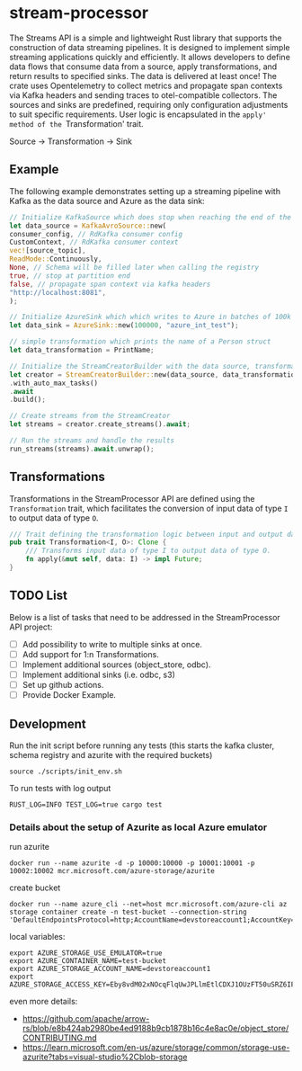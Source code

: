 # stream-processor

The Streams API is a simple and lightweight Rust library that supports the construction of data streaming pipelines. It
is designed to implement simple streaming applications quickly and efficiently. It allows developers to define data
flows that consume data from a source, apply transformations, and return results to specified sinks. The data is
delivered at least once! The crate uses Opentelemetry to collect metrics and propagate span contexts via Kafka headers
and sending traces to otel-compatible collectors. The sources and sinks are predefined, requiring only configuration
adjustments to suit specific requirements. User logic is encapsulated in the `apply' method of the `Transformation'
trait.

Source -> Transformation -> Sink

## Example

The following example demonstrates setting up a streaming pipeline with Kafka as the data source and Azure as the data
sink:

```rust
// Initialize KafkaSource which does stop when reaching the end of the partitions
let data_source = KafkaAvroSource::new(
consumer_config, // RdKafka consumer config
CustomContext, // RdKafka consumer context
vec![source_topic],
ReadMode::Continuously,
None, // Schema will be filled later when calling the registry
true, // stop at partition end
false, // propagate span context via kafka headers
"http://localhost:8081",
);

// Initialize AzureSink which which writes to Azure in batches of 100k 
let data_sink = AzureSink::new(100000, "azure_int_test");

// simple transformation which prints the name of a Person struct
let data_transformation = PrintName;

// Initialize the StreamCreatorBuilder with the data source, transformation, and sink
let creator = StreamCreatorBuilder::new(data_source, data_transformation, data_sink)
.with_auto_max_tasks()
.await
.build();

// Create streams from the StreamCreator
let streams = creator.create_streams().await;

// Run the streams and handle the results
run_streams(streams).await.unwrap();
```

## Transformations

Transformations in the StreamProcessor API are defined using the `Transformation` trait, which facilitates the
conversion of input data of type `I` to output data of type `O`.

```rust
/// Trait defining the transformation logic between input and output data types.
pub trait Transformation<I, O>: Clone {
    /// Transforms input data of type I to output data of type O.
    fn apply(&mut self, data: I) -> impl Future;
}
```

## TODO List

Below is a list of tasks that need to be addressed in the StreamProcessor API project:

- [ ] Add possibility to write to multiple sinks at once.
- [ ] Add support for 1:n Transformations.
- [ ] Implement additional sources (object_store, odbc).
- [ ] Implement additional sinks (i.e. odbc, s3)
- [ ] Set up github actions.
- [ ] Provide Docker Example.

## Development

Run the init script before running any tests (this starts the kafka cluster, schema registry and azurite with the
required buckets)

    source ./scripts/init_env.sh

To run tests with log output

    RUST_LOG=INFO TEST_LOG=true cargo test

### Details about the setup of Azurite as local Azure emulator

run azurite

    docker run --name azurite -d -p 10000:10000 -p 10001:10001 -p 10002:10002 mcr.microsoft.com/azure-storage/azurite

create bucket

    docker run --name azure_cli --net=host mcr.microsoft.com/azure-cli az storage container create -n test-bucket --connection-string 'DefaultEndpointsProtocol=http;AccountName=devstoreaccount1;AccountKey=Eby8vdM02xNOcqFlqUwJPLlmEtlCDXJ1OUzFT50uSRZ6IFsuFq2UVErCz4I6tq/K1SZFPTOtr/KBHBeksoGMGw==;BlobEndpoint=http://127.0.0.1:10000/devstoreaccount1;QueueEndpoint=http://127.0.0.1:10001/devstoreaccount1;'

local variables:

    export AZURE_STORAGE_USE_EMULATOR=true
    export AZURE_CONTAINER_NAME=test-bucket
    export AZURE_STORAGE_ACCOUNT_NAME=devstoreaccount1
    export AZURE_STORAGE_ACCESS_KEY=Eby8vdM02xNOcqFlqUwJPLlmEtlCDXJ1OUzFT50uSRZ6IFsuFq2UVErCz4I6tq/K1SZFPTOtr/KBHBeksoGMGw==

even more details:

- https://github.com/apache/arrow-rs/blob/e8b424ab2980be4ed9188b9cb1878b16c4e8ac0e/object_store/CONTRIBUTING.md
- https://learn.microsoft.com/en-us/azure/storage/common/storage-use-azurite?tabs=visual-studio%2Cblob-storage